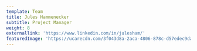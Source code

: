 ```yaml
---
template: Team
title: Jules Hammenecker
subtitle: Project Manager
weight: 8
externallink: 'https://www.linkedin.com/in/julesham/'
featuredImage: 'https://ucarecdn.com/3f043d8a-2aca-4806-878c-d57edec9da9e/'
---
```


